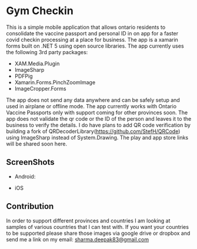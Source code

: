 # Gym Checkin
This is a simple mobile application that allows ontario residents to consolidate the vaccine passport and personal ID in on app for a faster covid checkin processing at a place for business. The app is a xamarin forms built on .NET 5 using open source libraries. The app currently uses the following 3rd party packages:

- XAM.Media.Plugin
- ImageSharp
- PDFPig
- Xamarin.Forms.PinchZoomImage
- ImageCropper.Forms

 The app does not send any data anywhere and can be safely setup and used in airplane or offline mode. The app currently works with Ontario Vaccine Passports only with support coming for other provinces soon. The app does not validate the qr code or the ID of the person and leaves it to the business to verify the details. I do have plans to add QR code verification by building a fork of QRDecoderLibrary(https://github.com/StefH/QRCode) using ImageSharp instead of System.Drawing. The play and app store links will be shared soon here.

 ## ScreenShots

 - Android:








 - iOS



 ## Contribution
In order to support different provinces and countries I am looking at samples of various countries that I can test with. If you want your countries to be supported please share those images via google drive or dropbox and send me a link on my email: sharma.deepak83@gmail.com

